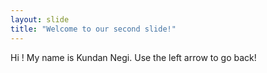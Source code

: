 ```yaml
---
layout: slide
title: "Welcome to our second slide!"
---
```

Hi ! My name is Kundan Negi.
Use the left arrow to go back!
